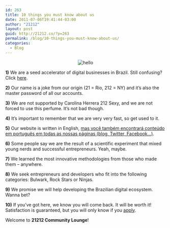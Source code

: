 ```yaml
---
id: 263
title: 10 things you must know about us
date: 2011-07-06T19:41:44-03:00
author: "21212"
layout: post
guid: http://21212.co/?p=263
permalink: /blog/10-things-you-must-know-about-us/
categories:
  - Blog
---
```

<p style="text-align: center">
  <img class="aligncenter size-full wp-image-274" src="http://local.21212.com/wp-content/uploads/2011/07/hello1.png" alt="hello" srcset="http://localhost:8080/wp-content/uploads/2011/07/hello1.png 350w, http://localhost:8080/wp-content/uploads/2011/07/hello1-300x265.png 300w" sizes="(max-width: 350px) 100vw, 350px" />
</p>

**1)** We are a seed accelerator of digital businesses in Brazil. Still confusing? Click <a title="About" href="http://local.21212.com/about/" target="_blank">here</a>.
  
**2)** Our name is a joke from our origin (21 = Rio, 212 = NY) and it&#8217;s also the master password of all our accounts.
  
**3)** We are not supported by Carolina Herrera 212 Sexy, and we are not forced to use this perfume. It&#8217;s not bad though.
  
**4)** It&#8217;s important to remember that we are very very fast, so get used to it.<!--more ..on the edge of your seat? Click here to read more!-->


  
**5)** Our website is written in English, <a title=":)" href="http://goo.gl/eQ1ZB" target="_blank">mas você também encontrará conteúdo em português em todas as nossas páginas (blog, Twitter, Facebook&#8230;)</a>.
  
**6)** Some people say we are the result of a scientific experiment that mixed young nerds and successful entrepreneurs. Yeah, maybe.
  
**7)** We learned the most innovative methodologies from those who made them &#8211; anywhere.
  
**8)** We seek entrepreneurs and developers who fit into the following categories: Bulwark, Rock Stars or Ninjas.
  
**9)** We promise we will help developing the Brazilian digital ecosystem. Wanna bet?
  
**10)** If you&#8217;ve got here, we know you will come back. It will be worth it! Satisfaction is guaranteed, but you will only know if you <a title="Apply" href="http://local.21212.com/apply/" target="_blank">apply</a>.

Welcome to **21212 Community Lounge**!